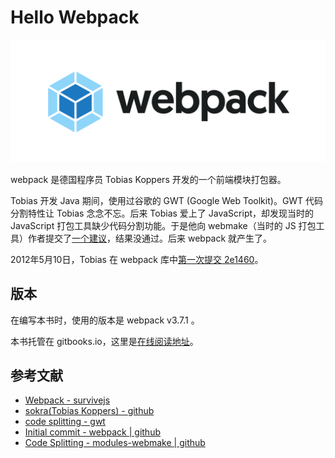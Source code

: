 # Hello Webpack

![Webpack Logo](./assets/logo-on-white-bg.png)

webpack 是德国程序员 Tobias Koppers 开发的一个前端模块打包器。

Tobias 开发 Java 期间，使用过谷歌的 GWT (Google Web Toolkit)。GWT 代码分割特性让 Tobias 念念不忘。后来 Tobias 爱上了 JavaScript，却发现当时的 JavaScript 打包工具缺少代码分割功能。于是他向 webmake（当时的 JS 打包工具）作者提交了[一个建议](https://github.com/medikoo/modules-webmake/issues/7)，结果没通过。后来 webpack 就产生了。

2012年5月10日，Tobias 在 webpack 库中[第一次提交 2e1460](https://github.com/webpack/webpack/commit/2e1460036c5349951da86c582006c7787c56c543)。

## 版本

在编写本书时，使用的版本是 webpack v3.7.1 。

本书托管在 gitbooks.io，这里是[在线阅读地址](https://liuzhuan.gitbooks.io/hello-webpack/content/)。

## 参考文献

- [Webpack - survivejs](https://survivejs.com/webpack/foreword/)
- [sokra(Tobias Koppers) - github](https://github.com/sokra)
- [code splitting - gwt](http://www.gwtproject.org/doc/latest/DevGuideCodeSplitting.html)
- [Initial commit - webpack | github](https://github.com/webpack/webpack/commit/2e1460036c5349951da86c582006c7787c56c543)
- [Code Splitting - modules-webmake | github](https://github.com/medikoo/modules-webmake/issues/7)